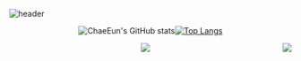 <!--
**cheun0327/cheun0327** is a ✨ _special_ ✨ repository because its `README.md` (this file) appears on your GitHub profile.

Here are some ideas to get you started:

- 🔭 I’m currently working on ...
- 🌱 I’m currently learning ...
- 👯 I’m looking to collaborate on ...
- 🤔 I’m looking for help with ...
- 💬 Ask me about ...
- 📫 How to reach me: ...
- 😄 Pronouns: ...
- ⚡ Fun fact: ...
-->

![header](https://capsule-render.vercel.app/api?type=waving&text=🦋Chae%20Eun🦋&fontSize=45&fontAlignY=40&desc=BackEnd%20Developer&descSize=13&descAlign=54.5&descAlignY=22.5&color=0:e8dcfd,100:100094&height=160)

<div align="center">
  
![ChaeEun's GitHub stats](https://github-readme-stats.vercel.app/api?username=cheun0327&show_icons=true&hide_border=true&count_private=true&theme=radical)[![Top Langs](https://github-readme-stats.vercel.app/api/top-langs/?username=cheun0327&layout=compact&hide_border=true&theme=radical)](https://github.com/cheun0327)
  
<a href="https://suave-lilac-075.notion.site/b1ac3609f8a946c3a1939b5d46211e44?v=cc0f75ec13e54868a33bb57336fb9ee8"><img align="right" src="https://github-readme-stats.vercel.app/api/top-langs/?username=cheun0327&theme=radical&hide_border=true&layout=compact)"/></a>

<a href="https://github.com/cheun0327"><img src="https://hits.seeyoufarm.com/api/count/incr/badge.svg?url=https%3A%2F%2Fgithub.com%2Fseondal&count_bg=%23000000&title_bg=%23000000&icon=github.svg&icon_color=%23E7E7E7&title=GitHub&edge_flat=false)"/></a>
  
</div>
<!--
![trophy](https://github-profile-trophy.vercel.app/?username=cheun0327&theme=monokai&no-bg=true) -->

<!-- <div align=center>
  ⚒ t e c h⚒

  [![html](https://img.shields.io/badge/Html-E34F26?style=flat-square&logo=Html5&logoColor=white)](https://github.com/cheun0327/fullPage) [![css](https://img.shields.io/badge/CSS-1572B6?style=flat-square&logo=CSS3&logoColor=white)](https://github.com/cheun0327/fullPage)
</div> -->
